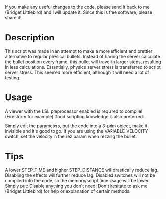 If you make any useful changes to the code, please send it back to me (Bridget Littlebird) and I will update it.
Since this is free software, please share it!

# Description
This script was made in an attempt to make a more efficient and prettier alternative to regular physical
bullets. Instead of having the server calculate the bullet position every frame, this bullet will travel
in larger steps, resulting in less calculations.
Essentially, physics server stress is transferred to script server stress. This seemed more efficient,
although it will need a lot of testing.

# Usage
A viewer with the LSL preprocessor enabled is required to compile! (Firestorm for example)
Good scripting knowledge is also preferred.

Simply edit the parameters, put the code into a 3-prim object, make it invisible and it's good to go.
If you are using the VARIABLE_VELOCITY switch, set the velocity in the rez param when rezzing the bullet.

# Tips
A lower STEP_TIME and higher STEP_DISTANCE will drastically reduce lag.
Disabling the effects will further reduce lag.
Disabled switches will not be compiled into the code, so the memory/script time usage will be lower.
Simply put: Disable anything you don't need!
Don't hesitate to ask me (Bridget Littlebird) for help or explanation of certain methods.
